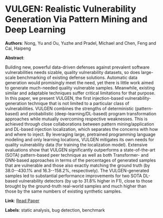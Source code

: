 # VULGEN: Realistic Vulnerability Generation Via Pattern Mining and Deep Learning

**Authors**: Nong, Yu and Ou, Yuzhe and Pradel, Michael and Chen, Feng and Cai, Haipeng

**Abstract**:

Building new, powerful data-driven defenses against prevalent software vulnerabilities needs sizable, quality vulnerability datasets, so does large-scale benchmarking of existing defense solutions. Automatic data generation would promisingly meet the need, yet there is little work aimed to generate much-needed quality vulnerable samples. Meanwhile, existing similar and adaptable techniques suffer critical limitations for that purpose. In this paper, we present VULGEN, the first injection-based vulnerability-generation technique that is not limited to a particular class of vulnerabilities. VULGEN combines the strengths of deterministic (pattern-based) and probabilistic (deep-learning/DL-based) program transformation approaches while mutually overcoming respective weaknesses. This is achieved through close collaborations between pattern mining/application and DL-based injection localization, which separates the concerns with how and where to inject. By leveraging large, pretrained programming language modeling and only learning locations, VULGEN mitigates its own needs for quality vulnerability data (for training the localization model). Extensive evaluations show that VULGEN significantly outperforms a state-of-the-art (SOTA) pattern-based peer technique as well as both Transformer- and GNN-based approaches in terms of the percentages of generated samples that are vulnerable and those also exactly matching the ground truth (by 38.0--430.1\% and 16.3--158.2\%, respectively). The VULGEN-generated samples led to substantial performance improvements for two SOTA DL-based vulnerability detectors (by up to 31.8\% higher in F1), close to those brought by the ground-truth real-world samples and much higher than those by the same numbers of existing synthetic samples.

**Link**: [Read Paper](https://doi.org/10.1109/ICSE48619.2023.00211)

**Labels**: static analysis, bug detection, benchmark
